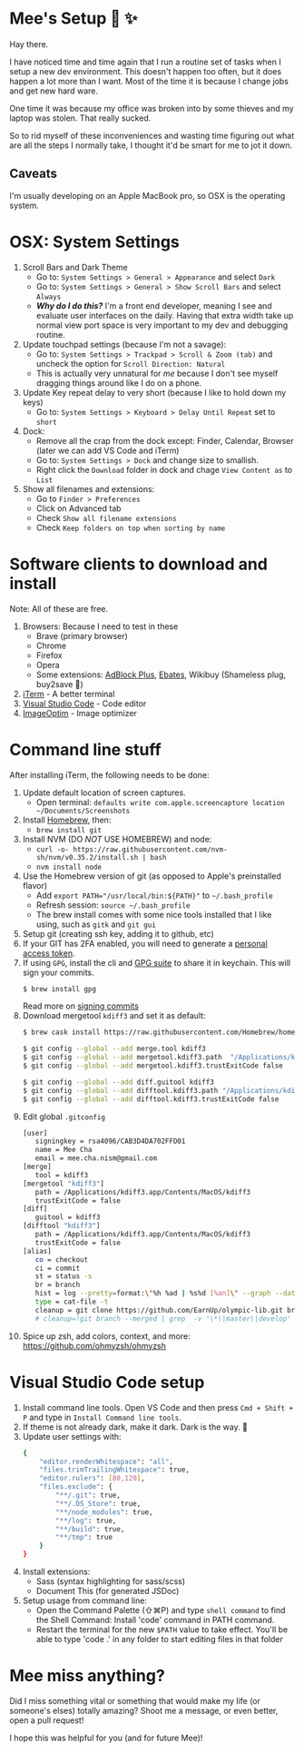 # Mee's Setup :chicken: :sparkles:

Hay there.

I have noticed time and time again that I run a routine set of tasks when I
setup a new dev environment. This doesn't happen too often, but it does happen a
lot more than I want. Most of the time it is because I change jobs and get new
hard ware.

One time it was because my office was broken into by some thieves and my laptop
was stolen. That really sucked.

So to rid myself of these inconveniences and wasting time figuring out what are
all the steps I normally take, I thought it'd be smart for me to jot it down.

## Caveats

I'm usually developing on an Apple MacBook pro, so OSX is the operating system.

# OSX: System Settings

1. Scroll Bars and Dark Theme
    - Go to: `System Settings > General > Appearance` and select `Dark`
   - Go to: `System Settings > General > Show Scroll Bars` and select `Always`
   - **_Why do I do this?_** I'm a front end developer, meaning I see and
     evaluate user interfaces on the daily. Having that extra width
     take up normal view port space is very important to my dev and
     debugging routine.
2. Update touchpad settings (because I'm not a savage):
   - Go to: `System Settings > Trackpad > Scroll & Zoom (tab)` and uncheck
     the option for `Scroll Direction: Natural`
   - This is actually very unnatural for _me_ because I don't see myself
     dragging things around like I do on a phone.
3. Update Key repeat delay to very short (because I like to hold down my keys)
   - Go to: `System Settings > Keyboard > Delay Until Repeat` set to `short`
4. Dock:
   - Remove all the crap from the dock except: Finder, Calendar, Browser (later
     we can add VS Code and iTerm)
   - Go to: `System Settings > Dock` and change size to smallish.
   - Right click the `Download` folder in dock and chage `View Content as` to
     `List`
5. Show all filenames and extensions:
    - Go to `Finder > Preferences`
   - Click on Advanced tab
   - Check `Show all filename extensions`
   - Check `Keep folders on top when sorting by name`

# Software clients to download and install

Note: All of these are free.

1. Browsers: Because I need to test in these
   - Brave (primary browser)
   - Chrome
   - Firefox
   - Opera
   - Some extensions: [AdBlock Plus](https://adblockplus.org/),
     [Ebates](https://www.ebates.com/r/XOULON?eeid=28187),
     Wikibuy (Shameless plug, buy2save :kiss:)
2. [iTerm](https://www.iterm2.com/) - A better terminal
3. [Visual Studio Code](https://code.visualstudio.com/) - Code editor
4. [ImageOptim](https://imageoptim.com/mac) - Image optimizer

# Command line stuff

After installing iTerm, the following needs to be done:

1. Update default location of screen captures.
   - Open terminal: `defaults write com.apple.screencapture location ~/Documents/Screenshots`
2. Install [Homebrew](https://brew.sh/), then:
   - `brew install git`
3. Install NVM (DO _NOT_ USE HOMEBREW) and node:
   - `curl -o- https://raw.githubusercontent.com/nvm-sh/nvm/v0.35.2/install.sh | bash`
   - `nvm install node`
4. Use the Homebrew version of git (as opposed to Apple's preinstalled flavor)
   - Add `export PATH="/usr/local/bin:${PATH}"` to `~/.bash_profile`
   - Refresh session: `source ~/.bash_profile`
   - The brew install comes with some nice tools installed that I like using,
     such as `gitk` and `git gui`
5. Setup git (creating ssh key, adding it to github, etc)
6. If your GIT has 2FA enabled, you will need to generate a [personal access token](https://help.github.com/en/github/authenticating-to-github/creating-a-personal-access-token-for-the-command-line).
7. If using `GPG`, install the cli and [GPG suite](https://gpgtools.org/) to share it in keychain. This will sign your commits.
    ```sh
    $ brew install gpg
    ```
    Read more on [signing commits](https://help.github.com/en/github/authenticating-to-github/signing-commits)
7. Download mergetool `kdiff3` and set it as default:
    ```sh
    $ brew cask install https://raw.githubusercontent.com/Homebrew/homebrew-cask/6a96e5ea44803e52a43c0c89242390f75d1581ab/Casks/kdiff3.rb

    $ git config --global --add merge.tool kdiff3
    $ git config --global --add mergetool.kdiff3.path  "/Applications/kdiff3.app/Contents/MacOS/kdiff3"
    $ git config --global --add mergetool.kdiff3.trustExitCode false

    $ git config --global --add diff.guitool kdiff3
    $ git config --global --add difftool.kdiff3.path "/Applications/kdiff3.app/Contents/MacOS/kdiff3"
    $ git config --global --add difftool.kdiff3.trustExitCode false
    ```
8. Edit global `.gitconfig`
   ```sh
   [user]
      signingkey = rsa4096/CAB3D4DA702FFD01
      name = Mee Cha
      email = mee.cha.nism@gmail.com
   [merge]
      tool = kdiff3
   [mergetool "kdiff3"]
      path = /Applications/kdiff3.app/Contents/MacOS/kdiff3
      trustExitCode = false
   [diff]
      guitool = kdiff3
   [difftool "kdiff3"]
      path = /Applications/kdiff3.app/Contents/MacOS/kdiff3
      trustExitCode = false
   [alias]
      co = checkout
      ci = commit
      st = status -s
      br = branch
      hist = log --pretty=format:\"%h %ad | %s%d [%an]\" --graph --date=short
      type = cat-file -t
      cleanup = git clone https://github.com/EarnUp/olympic-lib.git branch --merged | grep  -v '\\*\\|master\\|develop' | xargs -n 1 git branch -d
      # cleanup=!git branch --merged | grep  -v '\*\|master\|develop' | xargs -n 1 git branch -d
   ```
8. Spice up zsh, add colors, context, and more: https://github.com/ohmyzsh/ohmyzsh

# Visual Studio Code setup

1. Install command line tools. Open VS Code and then press `Cmd + Shift + P` and type in `Install Command line tools`.
1. If theme is not already dark, make it dark. Dark is the way.
   :new_moon_with_face:
2. Update user settings with:
   ```sh
   {
       "editor.renderWhitespace": "all",
       "files.trimTrailingWhitespace": true,
       "editor.rulers": [80,120],
       "files.exclude": {
           "**/.git": true,
           "**/.DS_Store": true,
           "**/node_modules": true,
           "**/log": true,
           "**/build": true,
           "**/tmp": true
       }
   }
   ```
3. Install extensions:
   - Sass (syntax highlighting for sass/scss)
   - Document This (for generated JSDoc)
4. Setup usage from command line:
   - Open the Command Palette (⇧⌘P) and type `shell command` to find the Shell Command: Install 'code' command in PATH command.
   - Restart the terminal for the new `$PATH` value to take effect. You'll be able to type 'code .' in any folder to start editing files in that folder

# Mee miss anything?

Did I miss something vital or something that would make my life (or someone's
elses) totally amazing? Shoot me a message, or even better, open a pull request!

I hope this was helpful for you (and for future Mee)!

